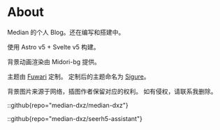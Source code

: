 # About

Median 的个人 Blog。还在编写和搭建中。

使用 Astro v5 + Svelte v5 构建。

背景动画渲染由 Midori-bg 提供。

主题由 [Fuwari](https://github.com/saicaca/fuwari) 定制。 定制后的主题命名为 [Sigure](https://github.com/median-dxz/sigure-blog)。

背景图片来源于网络，插图作者保留对应的权利。 如有侵权，请联系我删除。

::github{repo="median-dxz/median-dxz"}

::github{repo="median-dxz/seerh5-assistant"}
